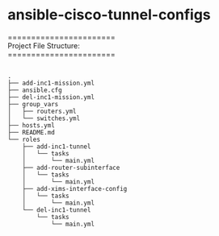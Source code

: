# ansible-cisco-tunnel-configs

=======================<br>
Project File Structure:<br>
=======================<br>

<pre><code>
.
├── add-inc1-mission.yml
├── ansible.cfg
├── del-inc1-mission.yml
├── group_vars
│   ├── routers.yml
│   └── switches.yml
├── hosts.yml
├── README.md
└── roles
    ├── add-inc1-tunnel
    │   └── tasks
    │       └── main.yml
    ├── add-router-subinterface
    │   └── tasks
    │       └── main.yml
    ├── add-xims-interface-config
    │   └── tasks
    │       └── main.yml
    └── del-inc1-tunnel
        └── tasks
            └── main.yml
</code></pre>
